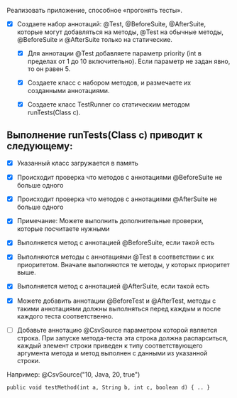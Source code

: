 Реализовать приложение, способное «прогонять тесты».

- [x] Создаете набор аннотаций: @Test, @BeforeSuite, @AfterSuite, которые могут добавляться на методы, @Test на обычные методы, @BeforeSuite и @AfterSuite только на статические.

  - [x] Для аннотации @Test добавляете параметр priority (int в пределах от 1 до 10 включительно). Если параметр не задан явно, то он равен 5.

  - [x] Создаете класс с набором методов, и размечаете их созданными аннотациями.

  - [x] Создаете класс TestRunner со статическим методом runTests(Class c).


Выполнение runTests(Class c) приводит к следующему:
- 
- [x] Указанный класс загружается в память

- [x] Происходит проверка что методов с аннотациями @BeforeSuite не больше одного

- [x] Происходит проверка что методов с аннотациями @AfterSuite не больше одного

- [x] Примечание: Можете выполнить дополнительные проверки, которые посчитаете нужными

- [x] Выполняется метод с аннотацией @BeforeSuite, если такой есть

- [x] Выполняются методы с аннотациями @Test в соответствии с их приоритетом. Вначале выполняются те методы, у которых приоритет выше.

- [x] Выполняется метод с аннотацией @AfterSuite, если такой есть

- [x] Можете добавить аннотации @BeforeTest и @AfterTest, методы с такими аннотациями должны выполняться перед каждым и после каждого теста соответственно.

- [ ] Добавьте аннотацию @CsvSource параметром которой является строка. При запуске метода-теста эта строка должна распарситься, каждый элемент строки приведен к типу соответствующего аргумента метода и метод выполнен с данными из указанной строки.


Например: @CsvSource("10, Java, 20, true")
```
public void testMethod(int a, String b, int c, boolean d) { .. }
```
